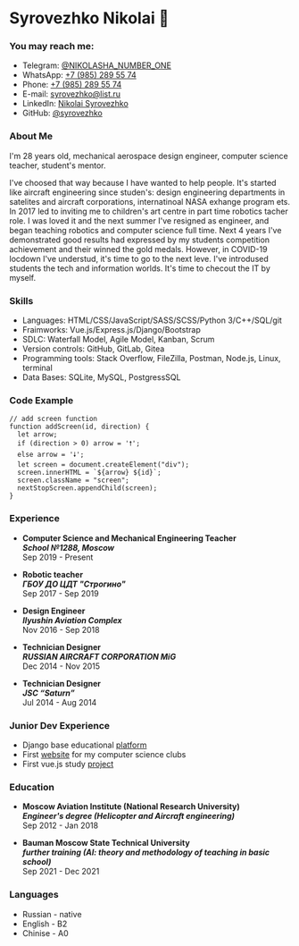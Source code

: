 # Syrovezhko Nikolai 👋

### You may reach me:
* Telegram: [@NIKOLASHA_NUMBER_ONE](https://t.me/NIKOLASHA_NUMBER_ONE)
* WhatsApp: [+7 (985) 289 55 74](https://wa.me/79852895574)
* Phone: [+7 (985) 289 55 74](tel:+79852895574)
* E-mail: [syrovezhko@list.ru](mailto:syrovezhko@list.ru)
* LinkedIn: [Nikolai Syrovezhko](https://www.linkedin.com/in/nikolai-syrovezhko/)
* GitHub: [@syrovezhko](https://github.com/syrovezhko)

### About Me
I'm 28 years old, mechanical aerospace design engineer, computer science teacher, student's mentor. 

I've choosed that way because I have wanted to help people. It's started like aircraft engineering since studen's: design engineering departments in satelites and aircraft corporations, internatinoal NASA exhange program ets. In 2017 led to inviting me to сhildren's art centre in part time robotics tacher role. I was loved it and the next summer I've resigned as engineer, and began teaching  robotics and computer science full time. Next 4 years I've demonstrated good results had expressed by my students competition achievement and their winned the gold medals.  However, in COVID-19 locdown I've understud, it's time to go to the next leve. I've introdused students the tech and information worlds. It's time to checout the IT by myself.

### Skills
* Languages: HTML/CSS/JavaScript/SASS/SCSS/Python 3/C++/SQL/git
* Fraimworks: Vue.js/Express.js/Django/Bootstrap
* SDLC: Waterfall Model, Agile Model, Kanban, Scrum
* Version controls: GitHub, GitLab, Gitea
* Programming tools: Stack Overflow, FileZilla, Postman, Node.js, Linux, terminal
* Data Bases: SQLite, MySQL, PostgressSQL

### Code Example
    // add screen function
    function addScreen(id, direction) {
      let arrow;
      if (direction > 0) arrow = '🠕';
      else arrow = '🠗';
      let screen = document.createElement("div");
      screen.innerHTML = `${arrow} ${id}`;
      screen.className = "screen";
      nextStopScreen.appendChild(screen);
    }

### Experience

* **Computer Science and Mechanical Engineering Teacher**  
***School №1288, Moscow***  
Sep 2019 - Present

* **Robotic teacher**  
***ГБОУ ДО ЦДТ "Строгино"***  
Sep 2017 - Sep 2019

* **Design Engineer**  
***Ilyushin Aviation Complex***  
Nov 2016 - Sep 2018

* **Technician Designer**  
***RUSSIAN AIRCRAFT CORPORATION MiG***  
Dec 2014 - Nov 2015

* **Technician Designer**  
***JSC “Saturn”***  
Jul 2014 - Aug 2014

### Junior Dev Experience
* Django base educational [platform](https://github.com/syrovezhko/platform)
* First [website](https://github.com/syrovezhko/bootstrap_4_test) for my computer science clubs
* First vue.js study [project](https://github.com/syrovezhko/tab-tracker)

### Education

* **Moscow Aviation Institute (National Research University)**  
***Engineer's degree (Helicopter and Aircraft engineering)***  
Sep 2012 - Jan 2018

* **Bauman Moscow State Technical University**  
***further training (AI: theory and methodology of teaching in basic school)***  
Sep 2021 - Dec 2021

### Languages

* Russian - native
* English - B2
* Chinise - A0
